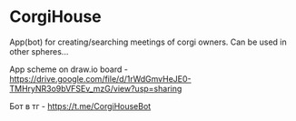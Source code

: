 # CorgiHouse
App(bot) for creating/searching meetings of corgi owners. Can be used in other spheres...

App scheme on draw.io board - https://drive.google.com/file/d/1rWdGmvHeJE0-TMHryNR3o9bVFSEv_mzG/view?usp=sharing

Бот в тг - https://t.me/CorgiHouseBot
